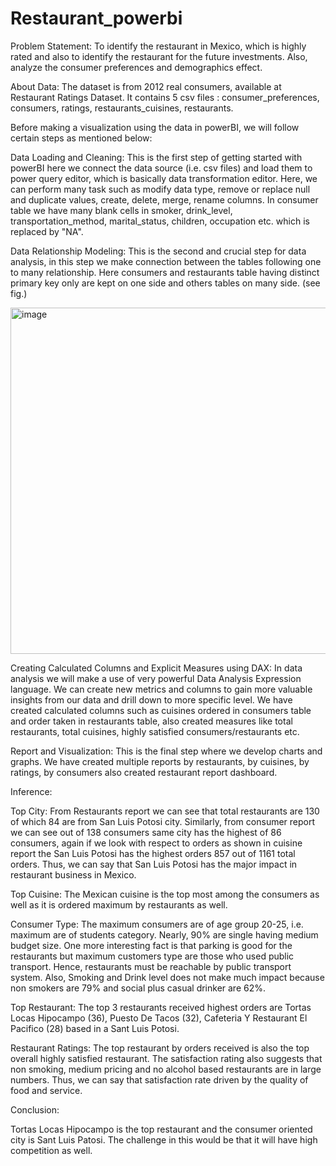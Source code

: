 # Restaurant_powerbi

Problem Statement: To identify the restaurant in Mexico, which is highly rated and also to identify the restaurant for the future investments. Also, analyze the consumer preferences and demographics effect.

About Data: The dataset is from 2012 real consumers, available at Restaurant Ratings Dataset. It contains 5 csv files : consumer_preferences, consumers, ratings, restaurants_cuisines, restaurants.

Before making a visualization using the data in powerBI, we will follow certain steps as mentioned below:

Data Loading and Cleaning: This is the first step of getting started with powerBI here we connect the data source (i.e. csv files) and load them to power query editor, which is basically data transformation editor. Here, we can perform many task such as modify data type, remove or replace null and duplicate values, create, delete, merge, rename columns. In consumer table we have many blank cells in smoker, drink_level, transportation_method, marital_status, children, occupation etc. which is replaced by "NA".

Data Relationship Modeling: This is the second and crucial step for data analysis, in this step we make connection between the tables following one to many relationship. Here consumers and restaurants table having distinct primary key only are kept on one side and others tables on many side. (see fig.)

<img width="554" alt="image" src="https://user-images.githubusercontent.com/44741582/211062347-97eb6738-586e-46d5-b9ef-a32589b77c79.png">

Creating Calculated Columns and Explicit Measures using DAX: In data analysis we will make a use of very powerful Data Analysis Expression language. We can create new metrics and columns to gain more valuable insights from our data and drill down to more specific level. We have created calculated columns such as cuisines ordered in consumers table and order taken in restaurants table, also created measures like total restaurants, total cuisines, highly satisfied consumers/restaurants etc.


Report and Visualization: This is the final step where we develop charts and graphs. We have created multiple reports by restaurants, by cuisines, by ratings, by consumers also created restaurant report dashboard.

Inference:

Top City: From Restaurants report we can see that total restaurants are 130 of which 84 are from San Luis Potosi city. Similarly, from consumer report we can see out of 138 consumers same city has the highest of 86 consumers, again if we look with respect to orders as shown in cuisine report the San Luis Potosi has the highest orders 857 out of 1161 total orders. Thus, we can say that San Luis Potosi has the major impact in restaurant business in Mexico.

Top Cuisine: The Mexican cuisine is the top most among the consumers as well as it is ordered maximum by restaurants as well.

Consumer Type: The maximum consumers are of age group 20-25, i.e. maximum are of students category. Nearly, 90% are single having medium budget size. One more interesting fact is that parking is good for the restaurants but maximum customers type are those who used public transport. Hence, restaurants must be reachable by public transport system. Also, Smoking and Drink level does not make much impact because non smokers are 79% and social plus casual drinker are 62%.

Top Restaurant: The top 3 restaurants received highest orders are Tortas Locas Hipocampo (36), Puesto De Tacos (32), Cafeteria Y Restaurant El Pacifico (28) based in a Sant Luis Potosi.

Restaurant Ratings: The top restaurant by orders received is also the top overall highly satisfied restaurant. The satisfaction rating also suggests that non smoking, medium pricing and no alcohol based restaurants are in large numbers. Thus, we can say that satisfaction rate driven by the quality of food and service.

Conclusion:

Tortas Locas Hipocampo is the top restaurant and the consumer oriented city is Sant Luis Patosi. The challenge in this would be that it will have high competition as well.
